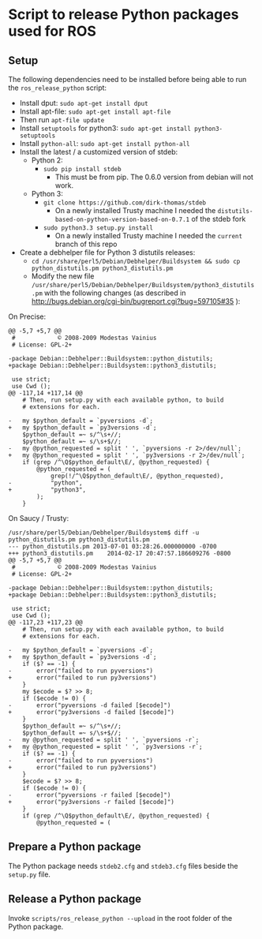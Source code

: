 Script to release Python packages used for ROS
==============================================

Setup
-----

The following dependencies need to be installed before being able to run the `ros_release_python` script:

 * Install dput: `sudo apt-get install dput`
 * Install apt-file: `sudo apt-get install apt-file`
  * Then run `apt-file update`
 * Install `setuptools` for python3: `sudo apt-get install python3-setuptools`
 * Install `python-all`: `sudo apt-get install python-all`
 * Install the latest / a customized version of stdeb:
   * Python 2:
     * `sudo pip install stdeb`
       * This must be from pip. The 0.6.0 version from debian will not work.
   * Python 3:
     * `git clone https://github.com/dirk-thomas/stdeb`
       * On a newly installed Trusty machine I needed the `distutils-based-on-python-version-based-on-0.7.1` of the stdeb fork
     * `sudo python3.3 setup.py install`
       * On a newly installed Trusty machine I needed the `current` branch of this repo
 * Create a debhelper file for Python 3 distutils releases:
   * `cd /usr/share/perl5/Debian/Debhelper/Buildsystem && sudo cp python_distutils.pm python3_distutils.pm`
   * Modify the new file `/usr/share/perl5/Debian/Debhelper/Buildsystem/python3_distutils.pm` with the following changes (as described in http://bugs.debian.org/cgi-bin/bugreport.cgi?bug=597105#35 ): 

On Precise:
```
@@ -5,7 +5,7 @@
 #            © 2008-2009 Modestas Vainius
 # License: GPL-2+
 
-package Debian::Debhelper::Buildsystem::python_distutils;
+package Debian::Debhelper::Buildsystem::python3_distutils;
 
 use strict;
 use Cwd ();
@@ -117,14 +117,14 @@
 	# Then, run setup.py with each available python, to build
 	# extensions for each.
 
-	my $python_default = `pyversions -d`;
+	my $python_default = `py3versions -d`;
 	$python_default =~ s/^\s+//;
 	$python_default =~ s/\s+$//;
-	my @python_requested = split ' ', `pyversions -r 2>/dev/null`;
+	my @python_requested = split ' ', `py3versions -r 2>/dev/null`;
 	if (grep /^\Q$python_default\E/, @python_requested) {
 		@python_requested = (
 			grep(!/^\Q$python_default\E/, @python_requested),
-			"python",
+			"python3",
 		);
 	}
```

On Saucy / Trusty:
```
/usr/share/perl5/Debian/Debhelper/Buildsystem$ diff -u python_distutils.pm python3_distutils.pm
--- python_distutils.pm	2013-07-01 03:28:26.000000000 -0700
+++ python3_distutils.pm	2014-02-17 20:47:57.186609276 -0800
@@ -5,7 +5,7 @@
 #            © 2008-2009 Modestas Vainius
 # License: GPL-2+
 
-package Debian::Debhelper::Buildsystem::python_distutils;
+package Debian::Debhelper::Buildsystem::python3_distutils;
 
 use strict;
 use Cwd ();
@@ -117,23 +117,23 @@
 	# Then, run setup.py with each available python, to build
 	# extensions for each.
 
-	my $python_default = `pyversions -d`;
+	my $python_default = `py3versions -d`;
 	if ($? == -1) {
-		error("failed to run pyversions")
+		error("failed to run py3versions")
 	}
 	my $ecode = $? >> 8;
 	if ($ecode != 0) {
-		error("pyversions -d failed [$ecode]")
+		error("py3versions -d failed [$ecode]")
 	}
 	$python_default =~ s/^\s+//;
 	$python_default =~ s/\s+$//;
-	my @python_requested = split ' ', `pyversions -r`;
+	my @python_requested = split ' ', `py3versions -r`;
 	if ($? == -1) {
-		error("failed to run pyversions")
+		error("failed to run py3versions")
 	}
 	$ecode = $? >> 8;
 	if ($ecode != 0) {
-		error("pyversions -r failed [$ecode]")
+		error("py3versions -r failed [$ecode]")
 	}
 	if (grep /^\Q$python_default\E/, @python_requested) {
 		@python_requested = (

```

Prepare a Python package
------------------------

The Python package needs `stdeb2.cfg` and `stdeb3.cfg` files beside the `setup.py` file.

Release a Python package
------------------------

Invoke `scripts/ros_release_python --upload` in the root folder of the Python package.
